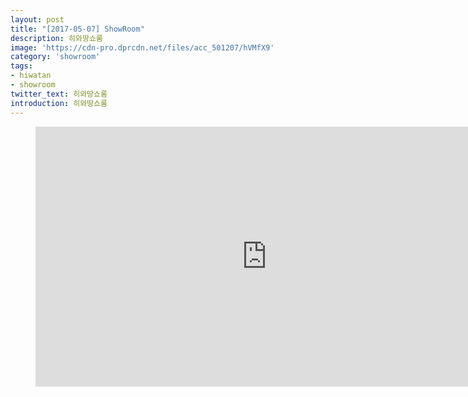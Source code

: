 ```yaml
---
layout: post
title: "[2017-05-07] ShowRoom"
description: 히와땅쇼룸
image: 'https://cdn-pro.dprcdn.net/files/acc_501207/hVMfX9'
category: 'showroom'
tags:
- hiwatan
- showroom
twitter_text: 히와땅쇼룸
introduction: 히와땅쇼룸
---
```

<figure class="video_container">
<iframe width="740" height="416" src="https://serviceapi.nmv.naver.com/flash/convertIframeTag.nhn?vid=461E98427DC16A78C0DABB9EAD3D6B3A7A4A&outKey=V129d53ce03c0a3d0763792b3e8799dce9e7a39d00992d009cec092b3e8799dce9e7a" frameborder="no" scrolling="no" webkitallowfullscreen mozallowfullscreen allowfullscreen></iframe>
</figure>

